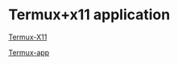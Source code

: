 # Termux+x11 application
<p><a href="https://github.com/termux/termux-x11">Termux-X11</a>
<p><a href="https://github.com/termux/termux-app">Termux-app</a>

